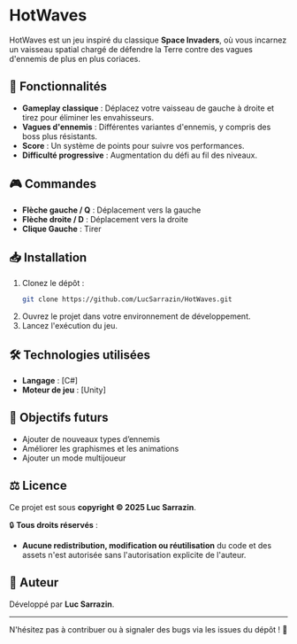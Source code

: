 # HotWaves

HotWaves est un jeu inspiré du classique **Space Invaders**, où vous incarnez un vaisseau spatial chargé de défendre la Terre contre des vagues d'ennemis de plus en plus coriaces.

## 🚀 Fonctionnalités

- **Gameplay classique** : Déplacez votre vaisseau de gauche à droite et tirez pour éliminer les envahisseurs.
- **Vagues d'ennemis** : Différentes variantes d'ennemis, y compris des boss plus résistants.
- **Score** : Un système de points pour suivre vos performances.
- **Difficulté progressive** : Augmentation du défi au fil des niveaux.

## 🎮 Commandes

- **Flèche gauche / Q** : Déplacement vers la gauche
- **Flèche droite / D** : Déplacement vers la droite
- **Clique Gauche** : Tirer

## 📥 Installation

1. Clonez le dépôt :
   ```bash
   git clone https://github.com/LucSarrazin/HotWaves.git
   ```
2. Ouvrez le projet dans votre environnement de développement.
3. Lancez l'exécution du jeu.

## 🛠 Technologies utilisées

- **Langage** : [C#]
- **Moteur de jeu** : [Unity]

## 📌 Objectifs futurs

- Ajouter de nouveaux types d’ennemis
- Améliorer les graphismes et les animations
- Ajouter un mode multijoueur

## ⚖️ Licence

Ce projet est sous **copyright © 2025 Luc Sarrazin**. 

🔒 **Tous droits réservés** : 
- **Aucune redistribution, modification ou réutilisation** du code et des assets n'est autorisée sans l'autorisation explicite de l'auteur.

## 👤 Auteur

Développé par **Luc Sarrazin**.

---

N'hésitez pas à contribuer ou à signaler des bugs via les issues du dépôt ! 🚀

